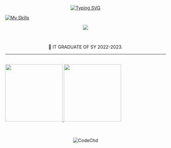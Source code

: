 


  <div align=center>
<p align="center">

<a href="https://git.io/typing-svg"><img src="https://readme-typing-svg.demolab.com?font=Fira+Code&duration=4000&pause=1000&color=09F7D5&center=true&vCenter=true&width=435&lines=%F0%9F%93%9A+Software+Engineer+%F0%9F%95%B8%EF%B8%8F;%F0%9F%9A%80" alt="Typing SVG" />
</a>
   
</p>
</div>


<p align="center">
   
   [![My Skills](https://skillicons.dev/icons?i=js,ts,python,django,react,vue,next,remix,svelte,redux,tailwind,expressjs,nestjs,nodejs,graphql,prisma,mongodb&perline=17)](https://skillicons.dev)
   
<p align="center">
  <a href="https://skillicons.dev">
    <img src="https://skillicons.dev/icons?i=redis,supabase,mysql,postgresql,dynamodb,docker,bash,linux,aws,postman,wordpress" />
  </a>
</p>
</p>

</br>


  <div align=center>
<p>🏫 IT GRADUATE OF SY 2022-2023.</h2>
</div>




</div>

---
<br />

<div style="display: flex" align=center>
<a href="https://github.com/CodeChd">
<img height="180em" src="https://github-readme-stats.vercel.app/api?username=CodeChd&show_icons=true&theme=tokyonight" />
  
<img height="180em" src="https://github-readme-stats.vercel.app/api/top-langs/?username=CodeChd&theme=tokyonight&layout=compact" />
  </a>
  </div>
  </div>

  </br>

[linkedin]: https://www.linkedin.com/in/francisco-carl/
[Facebook]: https://www.facebook.com/cj.francisco.3152/
[Email]: mailto:franciscocarl122@gmail.com

<div align=center>


  </br>
  
<p><img align="center" src="https://github-readme-streak-stats.herokuapp.com/?user=CodeChd&theme=gruvbox&border_radius=30.0" alt="CodeChd" /></p>
  
</div>



